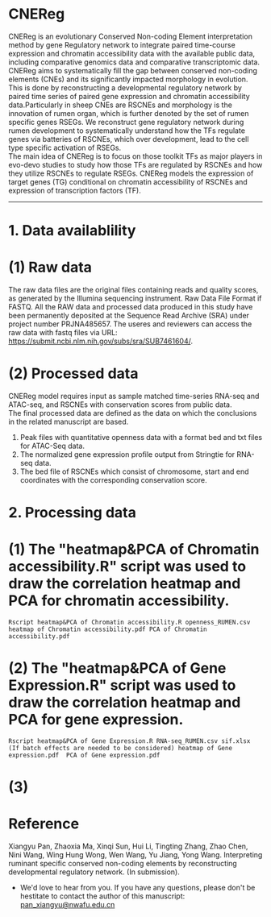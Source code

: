 # CNEReg    
CNEReg is an evolutionary Conserved Non-coding Element interpretation method by gene Regulatory network to integrate paired time-course expression and chromatin accessibility data with the available public data, including comparative genomics data and comparative transcriptomic data. CNEReg aims to systematically fill the gap between conserved non-coding elements (CNEs) and its significantly impacted morphology in evolution. This is done by reconstructing a developmental regulatory network by paired time series of paired gene expression and chromatin accessibility data.Particularly in sheep CNEs are RSCNEs and morphology is the innovation of rumen organ, which is further denoted by the set of rumen specific genes RSEGs. We reconstruct gene regulatory network during rumen development to systematically understand how the TFs regulate genes via batteries of RSCNEs, which over development, lead to the cell type specific activation of RSEGs.    
The main idea of CNEReg is to focus on those toolkit TFs as major players in evo-devo studies to study how those TFs are regulated by RSCNEs and how they utilize RSCNEs to regulate RSEGs. CNEReg models the expression of target genes (TG) conditional on chromatin accessibility of RSCNEs and expression of transcription factors (TF).    

____________________________________      
# 1. Data availablility    
# (1) Raw data    
The raw data files are the original files containing reads and quality scores, as generated by the Illumina sequencing instrument. Raw Data File Format if FASTQ. All the RAW data and processed data produced in this study have been permanently deposited at the Sequence Read Archive (SRA) under project number PRJNA485657. The useres and reviewers can access the raw data with fastq files via URL: <https://submit.ncbi.nlm.nih.gov/subs/sra/SUB7461604/>.  
# (2) Processed data      
CNEReg model requires input as sample matched time-series RNA-seq and ATAC-seq, and RSCNEs with conservation scores from public data.       
The final processed data are defined as the data on which the conclusions in the related manuscript are based.    
  1. Peak files with quantitative openness data with a format bed and txt files for ATAC-Seq data.    
  2. The normalized gene expression profile output from Stringtie for RNA-seq data.   
  3. The bed file of RSCNEs which consist of chromosome, start and end coordinates with the corresponding conservation score.
# 2. Processing data    
   

# (1) The "heatmap&PCA of Chromatin accessibility.R" script was used to draw the correlation heatmap and PCA for chromatin accessibility.
`Rscript heatmap&PCA of Chromatin accessibility.R openness_RUMEN.csv heatmap of Chromatin accessibility.pdf PCA of Chromatin accessibility.pdf`   
# (2) The "heatmap&PCA of Gene Expression.R" script was used to draw the correlation heatmap and PCA for gene expression.   
`Rscript heatmap&PCA of Gene Expression.R RNA-seq_RUMEN.csv sif.xlsx (If batch effects are needed to be considered) heatmap of Gene expression.pdf  PCA of Gene expression.pdf`   
# (3) 

  
  
  
  
  
  
#  Reference    
Xiangyu Pan, Zhaoxia Ma, Xinqi Sun, Hui Li, Tingting Zhang, Zhao Chen, Nini Wang, Wing Hung Wong, Wen Wang, Yu Jiang, Yong Wang. Interpreting ruminant specific conserved non-coding elements by reconstructing developmental regulatory network. (In submission).   

* We'd love to hear from you. If you have any questions, please don't be hestitate to contact the author of this manuscript: [pan_xiangyu@nwafu.edu.cn](pan_xiangyu@nwafu.edu.cn)   
